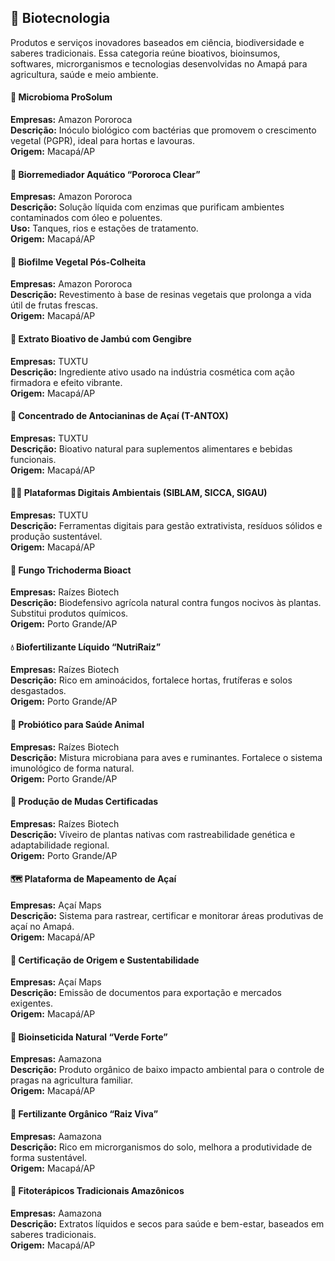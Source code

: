 ## 🧬 Biotecnologia  
Produtos e serviços inovadores baseados em ciência, biodiversidade e saberes tradicionais. Essa categoria reúne bioativos, bioinsumos, softwares, microrganismos e tecnologias desenvolvidas no Amapá para agricultura, saúde e meio ambiente.
 
#### 🌱 Microbioma ProSolum  
**Empresas:** Amazon Pororoca  
**Descrição:** Inóculo biológico com bactérias que promovem o crescimento vegetal (PGPR), ideal para hortas e lavouras.  
**Origem:** Macapá/AP  

#### 🌊 Biorremediador Aquático “Pororoca Clear”  
**Empresas:** Amazon Pororoca  
**Descrição:** Solução líquida com enzimas que purificam ambientes contaminados com óleo e poluentes.  
**Uso:** Tanques, rios e estações de tratamento.  
**Origem:** Macapá/AP  

#### 🍃 Biofilme Vegetal Pós-Colheita  
**Empresas:** Amazon Pororoca  
**Descrição:** Revestimento à base de resinas vegetais que prolonga a vida útil de frutas frescas.  
**Origem:** Macapá/AP  

#### 🧪 Extrato Bioativo de Jambú com Gengibre  
**Empresas:** TUXTU  
**Descrição:** Ingrediente ativo usado na indústria cosmética com ação firmadora e efeito vibrante.  
**Origem:** Macapá/AP  

#### 🧬 Concentrado de Antocianinas de Açaí (T-ANTOX)  
**Empresas:** TUXTU  
**Descrição:** Bioativo natural para suplementos alimentares e bebidas funcionais.  
**Origem:** Macapá/AP  

#### 🧑‍💻 Plataformas Digitais Ambientais (SIBLAM, SICCA, SIGAU)  
**Empresas:** TUXTU  
**Descrição:** Ferramentas digitais para gestão extrativista, resíduos sólidos e produção sustentável.  
**Origem:** Macapá/AP  

#### 🍄 Fungo Trichoderma Bioact  
**Empresas:** Raízes Biotech  
**Descrição:** Biodefensivo agrícola natural contra fungos nocivos às plantas. Substitui produtos químicos.  
**Origem:** Porto Grande/AP  

#### 💧 Biofertilizante Líquido “NutriRaiz”  
**Empresas:** Raízes Biotech  
**Descrição:** Rico em aminoácidos, fortalece hortas, frutíferas e solos desgastados.  
**Origem:** Porto Grande/AP  

#### 🐔 Probiótico para Saúde Animal  
**Empresas:** Raízes Biotech  
**Descrição:** Mistura microbiana para aves e ruminantes. Fortalece o sistema imunológico de forma natural.  
**Origem:** Porto Grande/AP  

#### 🧪 Produção de Mudas Certificadas  
**Empresas:** Raízes Biotech  
**Descrição:** Viveiro de plantas nativas com rastreabilidade genética e adaptabilidade regional.  
**Origem:** Porto Grande/AP  

#### 🗺️ Plataforma de Mapeamento de Açaí  
**Empresas:** Açaí Maps  
**Descrição:** Sistema para rastrear, certificar e monitorar áreas produtivas de açaí no Amapá.  
**Origem:** Macapá/AP  

#### 📃 Certificação de Origem e Sustentabilidade  
**Empresas:** Açaí Maps  
**Descrição:** Emissão de documentos para exportação e mercados exigentes.  
**Origem:** Macapá/AP  

#### 🌿 Bioinseticida Natural “Verde Forte”  
**Empresas:** Aamazona  
**Descrição:** Produto orgânico de baixo impacto ambiental para o controle de pragas na agricultura familiar.  
**Origem:** Macapá/AP  

#### 🌱 Fertilizante Orgânico “Raiz Viva”  
**Empresas:** Aamazona  
**Descrição:** Rico em microrganismos do solo, melhora a produtividade de forma sustentável.  
**Origem:** Macapá/AP  

#### 🌿 Fitoterápicos Tradicionais Amazônicos  
**Empresas:** Aamazona  
**Descrição:** Extratos líquidos e secos para saúde e bem-estar, baseados em saberes tradicionais.  
**Origem:** Macapá/AP